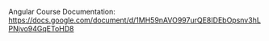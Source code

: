 Angular Course Documentation: https://docs.google.com/document/d/1MH59nAVO997urQE8IDEbOpsnv3hLPNjvo94GqEToHD8
